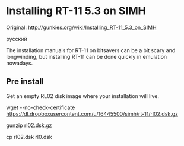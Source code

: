 # Installing RT-11 5.3 on SIMH

Original: http://gunkies.org/wiki/Installing_RT-11_5.3_on_SIMH

русский

The installation manuals for RT-11 on bitsavers can be a bit scary and
longwinding, but installing RT-11 can be done quickly in emulation nowadays.

## Pre install

Get an empty RL02 disk image where your installation will live.

wget --no-check-certificate https://dl.dropboxusercontent.com/u/16445500/simh/rt-11/rl02.dsk.gz

gunzip rl02.dsk.gz

cp rl02.dsk rl0.dsk

